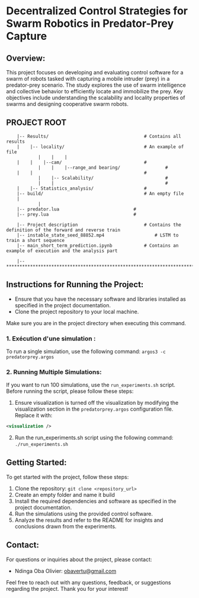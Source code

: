 # Decentralized Control Strategies for Swarm Robotics in Predator-Prey Capture

## Overview:
This project focuses on developing and evaluating control software for a swarm of robots tasked with capturing a mobile intruder (prey) in a predator-prey scenario. The study explores the use of swarm intelligence and collective behavior to efficiently locate and immobilize the prey. Key objectives include understanding the scalability and locality properties of swarms and designing cooperative swarm robots.

## 						 PROJECT ROOT

		|-- Results/	                           		# Contains all results
		|    |-- locality/                    			# An example of file
                |    |    |
		|    |    |--cam/                       		#
                |    |    |--range_and bearing/         		#
		|    |                                  		#
                |    |-- Scalability/                   		#
                |    |                                  		#
		|    |-- Statistics_analysis/           		#
		|-- build/             	                		# An empty file
		|         
                |
		|-- predator.lua                 			# 
		|-- prey.lua                     			# 

		|-- Project description             			# Contains the definition of the forward and reverse train
		|-- instable_state_seed_88852.mp4                  	# LSTM to train a short sequence
		|-- main_short_term_prediction.ipynb			# Contains an example of execution and the analysis part 

		|-- ************************************************************************

## Instructions for Running the Project:
- Ensure that you have the necessary software and libraries installed as specified in the project documentation.
- Clone the project repository to your local machine.

Make sure you are in the project directory when executing this command.
  
### 1. Exécution d'une simulation :
To run a single simulation, use the following command: `argos3 -c predatorprey.argos`

### 2. Running Multiple Simulations:
If you want to run 100 simulations, use the `run_experiments.sh` script. Before running the script, please follow these steps:
1. Ensure visualization is turned off the visualization by modifying the visualization section in the `predatorprey.argos` configuration file. Replace it with:
```xml
<visualization />
```
2. Run the run_experiments.sh script using the following command: `./run_experiments.sh`
## Getting Started:
To get started with the project, follow these steps:
1. Clone the repository: `git clone <repository_url>`
2. Create an empty folder and name it build
3. Install the required dependencies and software as specified in the project documentation.
4. Run the simulations using the provided control software.
5. Analyze the results and refer to the README for insights and conclusions drawn from the experiments.

## Contact:
For questions or inquiries about the project, please contact:
- Ndinga Oba Olivier: [obavertu@gmail.com](mailto:obavertu@gmail.com) 

Feel free to reach out with any questions, feedback, or suggestions regarding the project. Thank you for your interest!
